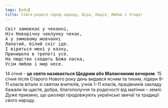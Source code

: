 ```yaml
---
tags: [edu]
title: Сійся-родися серед народу, Віра, Надія, Любов і Згода!
---
```


<pre>
Світ замовкає у чеканні,
Ніч Новорічну чаклунку чекає,
А у зимовому мовчанні
Лапатий, білий сніг іде.
І віриться мені у казку,
Принишкло в трепеті усе.
На людство сходить Божа ласка,
Усім любов і мир несе.
</pre>

14 січня - **це свято називається Щедрим або Маланчиним вечором**. 15 січня після Старого Нового року день видався ясним та тихим, лідери 9-11 класів вітали зі святом вчителів, учнів 1-11 класів, працівників закладу бажали їм щастя, добра, благополуччя та родючості від матінки – землі. Дуже приємно, що школярі продовжують українські звичаї та традиції свого народу.

<youtube id="P3FbIenP5og"></youtube>

<slideshow id="72157662694830197"></slideshow>
